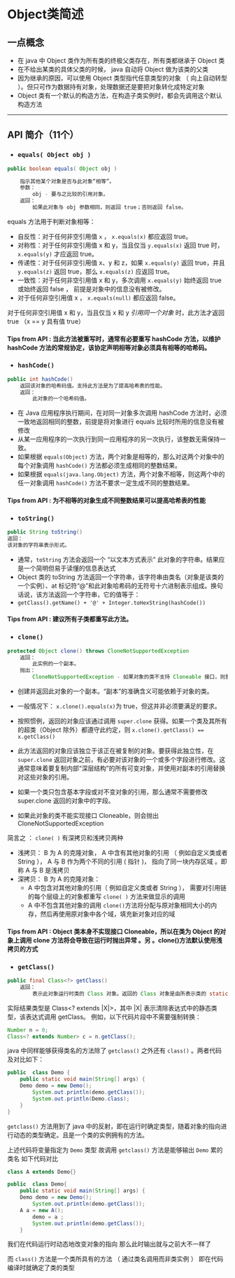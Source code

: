 # Object类简述

## 一点概念

- 在 java 中 Object 类作为所有类的终极父类存在，所有类都继承于 Object 类
- 在不给出某类的具体父类的时候， java 自动将 Object 做为该类的父类
- 因为继承的原因，可以使用 Object 类型指代任意类型的对象 （ 向上自动转型 ）。但只可作为数据持有对象，处理数据还是要把对象转化成特定对象
- Object 类有一个默认的构造方法，在构造子类实例时，都会先调用这个默认构造方法

---

##  API 简介（11个）

- ### `equals( Object obj )`
```java
public boolean equals( Object obj )

    指示其他某个对象是否与此对象“相等”。
    参数：
        obj - 要与之比较的引用对象。
    返回：
        如果此对象与 obj 参数相同，则返回 true；否则返回 false。
```

equals 方法用于判断对象相等：
- 自反性：对于任何非空引用值 `x` ， `x.equals(x)` 都应返回 true。
- 对称性：对于任何非空引用值 x 和 y，当且仅当 `y.equals(x)` 返回 true 时，`x.equals(y)` 才应返回 true。
- 传递性：对于任何非空引用值 x、y 和 z，如果 `x.equals(y)` 返回 true，并且 `y.equals(z)` 返回 true，那么 `x.equals(z)` 应返回 true。
- 一致性：对于任何非空引用值 x 和 y，多次调用 `x.equals(y)` 始终返回 true 或始终返回 false ， 前提是对象中的信息没有被修改。
- 对于任何非空引用值  x ， `x.equals(null)` 都应返回 false。

对于任何非空引用值 x 和 y，当且仅当 x 和 y  *引用同一个对象* 时，此方法才返回 true （x == y 具有值 true）

#### Tips from API : 当此方法被重写时，通常有必要重写 hashCode 方法，以维护 hashCode 方法的常规协定，该协定声明相等对象必须具有相等的哈希码。


- ### `hashCode()`
```java
public int hashCode()
    返回该对象的哈希码值。支持此方法是为了提高哈希表的性能。
    返回：
        此对象的一个哈希码值。
```

- 在 Java 应用程序执行期间，在对同一对象多次调用 hashCode 方法时，必须一致地返回相同的整数，前提是将对象进行 equals 比较时所用的信息没有被修改
- 从某一应用程序的一次执行到同一应用程序的另一次执行，该整数无需保持一致。
- 如果根据 `equals(Object)` 方法，两个对象是相等的，那么对这两个对象中的每个对象调用 `hashCode()` 方法都必须生成相同的整数结果。
- 如果根据 `equals(java.lang.Object)` 方法，两个对象不相等，则这两个中的任一对象调用 `hashCode()` 方法不要求一定生成不同的整数结果。

#### Tips from API : 为不相等的对象生成不同整数结果可以提高哈希表的性能


- ### `toString()`
```java
public String toString()
返回：
该对象的字符串表示形式。
```
- 通常，`toString` 方法会返回一个 “以文本方式表示” 此对象的字符串。结果应是一个简明但易于读懂的信息表达式
- Object 类的 toString 方法返回一个字符串，该字符串由类名（对象是该类的一个实例）、at 标记符“@”和此对象哈希码的无符号十六进制表示组成。换句话说，该方法返回一个字符串，它的值等于：
- `getClass().getName() + '@' + Integer.toHexString(hashCode())`

#### Tips from API : 建议所有子类都重写此方法。

- ### `clone()`
```java
protected Object clone() throws CloneNotSupportedException
    返回：
        此实例的一个副本。
    抛出：
        CloneNotSupportedException - 如果对象的类不支持 Cloneable 接口，则重写 clone 方法的子类也会抛出此异常，以指示无法复制某个实例
```

- 创建并返回此对象的一个副本。“副本”的准确含义可能依赖于对象的类。
- 一般情况下： `x.clone().equals(x)`为 true，但这并非必须要满足的要求。
- 按照惯例，返回的对象应该通过调用 `super.clone` 获得。如果一个类及其所有的超类（Object 除外）都遵守此约定，则 `x.clone().getClass() == x.getClass()`
- 此方法返回的对象应该独立于该正在被复制的对象。要获得此独立性，在 `super.clone` 返回对象之前，有必要对该对象的一个或多个字段进行修改。这通常意味着要复制内部“深层结构”的所有可变对象，并使用对副本的引用替换对这些对象的引用。
- 如果一个类只包含基本字段或对不变对象的引用，那么通常不需要修改 super.clone 返回的对象中的字段。

- 如果此对象的类不能实现接口 Cloneable，则会抛出 CloneNotSupportedException

简言之 ： `clone( )` 有深拷贝和浅拷贝两种
- 浅拷贝： B 为 A 的克隆对象， A 中含有其他对象的引用 （ 例如自定义类或者 String ）， A 与 B 作为两个不同的引用 ( 指针 )， 指向了同一块内存区域 。即称 A 与 B 是浅拷贝
- 深拷贝： B 为 A 的克隆对象：
  + A 中包含对其他对象的引用（ 例如自定义类或者 String ）， 需要对引用链的每个层级上的对象都重写 `clone( )` 方法来做显示的调用
  + A 中不包含其他对象的调用  `clone()`方法将分配与原对象相同大小的内存，然后再使用原对象中各个域，填充新对象对应的域

#### Tips from API : Object 类本身不实现接口 Cloneable，所以在类为 Object 的对象上调用 clone 方法将会导致在运行时抛出异常 。另 。clone()方法默认使用浅拷贝的方式

- ### `getClass()`
```java
public final Class<?> getClass()
    返回：
        表示此对象运行时类的 Class 对象。返回的 Class 对象是由所表示类的 static synchronized 方法锁定的对象。
```

实际结果类型是 Class<? extends |X|>，其中 |X| 表示清除表达式中的静态类型，该表达式调用 getClass。 例如，以下代码片段中不需要强制转换：

```java
Number n = 0; 
Class<? extends Number> c = n.getClass();
```
java 中同样能够获得类名的方法除了 `getclass()` 之外还有 `class()` 。两者代码及对比如下：
```java
public  class Demo {
    public static void main(String[] args) {
    Demo demo = new Demo();
        System.out.println(demo.getClass());
        System.out.println(Demo.class);
    }
}

```

`getclass()` 方法用到了 java 中的反射，即在运行时确定类型，随着对象的指向进行动态的类型确定。且是一个类的实例拥有的方法。

上述代码将变量指定为 `Demo` 类型 故调用 `getclass()` 方法是能够输出 `Demo` 累的类名 如下代码对比

```java
class A extends Demo{}

public  class Demo{
    public static void main(String[] args) {
    Demo demo = new Demo();
        System.out.println(demo.getClass());
    A a = new A();
        demo = a ;
        System.out.println(demo.getClass());
    }
```
我们在代码运行时动态地改变对象的指向 那么此时输出就与之前大不一样了

而 `class()` 方法是一个类所具有的方法 （ 通过类名调用而非类实例 ） 即在代码编译时就确定了类的类型
